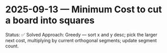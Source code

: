 # 2025-09-13 — Minimum Cost to cut a board into squares

Status: ✅ Solved
Approach: Greedy — sort x and y desc; pick the larger next cost, multiplying by current orthogonal segments; update segment count.

